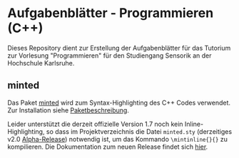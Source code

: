 #  Aufgabenblätter - Programmieren (C++)

Dieses Repository dient zur Erstellung der Aufgabenblätter für das Tutorium zur Vorlesung "Programmieren" für den Studiengang Sensorik an der Hochschule Karlsruhe.

## minted
Das Paket [minted](http://www.ctan.org/pkg/minted) wird zum Syntax-Highlighting des C++ Codes verwendet. Zur Installation siehe [Paketbeschreibung](http://ftp.fau.de/ctan/macros/latex/contrib/minted/minted.pdf).

Leider unterstützt die derzeit offizielle Version 1.7 noch kein Inline-Highlighting, so dass im Projektverzeichnis die Datei `minted.sty` (derzeitiges v2.0 [Alpha-Release](https://github.com/gpoore/minted/blob/master/README.md)) notwendig ist, um das Kommando `\mintinline{}{}` zu kompilieren. Die Dokumentation zum neuen Release findet sich [hier](https://github.com/gpoore/minted/blob/master/source/minted.pdf).
